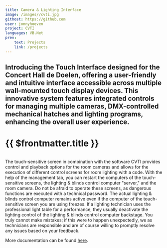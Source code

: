 ```yaml
---
title: Camera & Lighting Interface
image: /images//cvti.jpg
githost: https://github.com
user: jonnyhoeven
project: CVTI
languages: VB.Net
prev:
    text: Projects
    link: /projects
---
```

Introducing the Touch Interface designed for the Concert Hall de Doelen, offering a user-friendly and intuitive
interface accessible across multiple wall-mounted touch display devices. This innovative system features integrated
controls for managing multiple cameras, DMX-controlled mechanical hatches and lighting programs, enhancing the overall
user experience.
---

# {{ $frontmatter.title }}

<img :src="$frontmatter.image" class="articleImage">

The touch-sensitive screen in combination with the software CVTI provides control and playback options for the room
cameras and allows for the execution of different control screens for room lighting with a code. With the help of the
management tab, you can restart the computers of the touch-sensitive screens, the lighting & blinds control computer 
"server," and the room camera. Do not be afraid to operate these screens, as dangerous functions are executed with a
technical password. The actual lighting & blinds control computer remains active even if the computer of the
touch-sensitive screen you are using freezes. If a lighting technician uses the professional light table for a
performance, they usually deactivate the lighting control of the lighting & blinds control computer backstage. You truly
cannot make mistakes; if this were to happen unexpectedly, we as technicians are responsible and are of course willing
to promptly resolve any issues based on your feedback.

More documentation can be found [here](https://github.com/jonnyhoeven/CVTI/blob/master/doc/Documentatie%20CVTI.htm).

